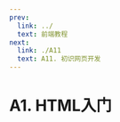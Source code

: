 ```yaml
---
prev:
  link: ../
  text: 前端教程
next:
  link: ./A11
  text: A11. 初识网页开发
---
```


# A1. HTML入门
